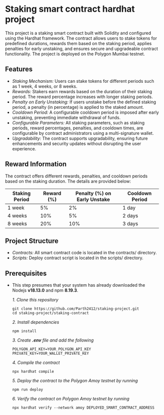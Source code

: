 # Staking smart contract hardhat project

This project is a staking smart contract built with Solidity and configured using the Hardhat framework. The contract allows users to stake tokens for predefined durations, rewards them based on the staking period, applies penalties for early unstaking, and ensures secure and upgradeable contract functionality. The project is deployed on the Polygon Mumbai testnet.

## Features

- *Staking Mechanism:* Users can stake tokens for different periods such as 1 week, 4 weeks, or 8 weeks.
- *Rewards:* Stakers earn rewards based on the duration of their staking period. The reward percentage increases with longer staking periods.
- *Penalty on Early Unstaking:* If users unstake before the defined staking period, a penalty (in percentage) is applied to the staked amount.
- *Cooldown Period:* A configurable cooldown period is imposed after early unstaking, preventing immediate withdrawal of funds.
- *Configurable Parameters:* All staking parameters, such as staking periods, reward percentages, penalties, and cooldown times, are configurable by contract administrators using a multi-signature wallet.
- *Upgradability:* The contract supports upgradability, ensuring future enhancements and security updates without disrupting the user experience.

## Reward Information

The contract offers different rewards, penalties, and cooldown periods based on the staking duration. The details are provided below:

| **Staking Period** | **Reward (%)** | **Penalty (%) on Early Unstake** | **Cooldown Period** |
|--------------------|----------------|----------------------------------|---------------------|
| 1 week             | 5%             | 2%                               | 1 day               |
| 4 weeks            | 10%            | 5%                               | 2 days              |
| 8 weeks            | 20%            | 10%                              | 3 days              |

## Project Structure

- *Contracts:* All smart contract code is located in the contracts/ directory.
- *Scripts:* Deploy contract script is located in the scripts/ directory.

## Prerequisites

- This step presumes that your system has already downloaded the Nodejs **v18.13.0** and npm **8.19.3**.

    *1. Clone this repository*

    ```
    git clone https://github.com/Parth2412/staking-project.git
    cd staking-project/staking-contract
    ```

    *2. Install dependencies*

    ```
    npm install
    ```

    *3. Create **.env** file and add the following*

    ```
    POLYGON_API_KEY=YOUR_POLYGON_API_KEY
    PRIVATE_KEY=YOUR_WALLET_PRIVATE_KEY
    ```

    *4. Compile the contract*

    ```
    npx hardhat compile
    ```

    *5. Deploy the contract to the Polygon Amoy testnet by running*

    ```
    npm run deploy
    ```

    *6. Verify the contract on Polygon Amoy testnet by running*

    ```
    npx hardhat verify --network amoy DEPLOYED_SMART_CONTRACT_ADDRESS
    ```